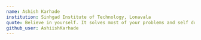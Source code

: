 ```yaml
---
name: Ashish Karhade 
institution: Sinhgad Institute of Technology, Lonavala  
quote: Believe in yourself. It solves most of your problems and self doubts.
github_user: AshiishKarhade
---
```

